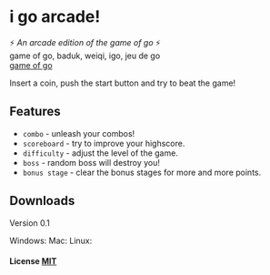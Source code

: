 # i go arcade!

:zap: *An arcade edition of the game of go* :zap:  
game of go, baduk, weiqi, igo, jeu de go  
[game of go](https://en.wikipedia.org/wiki/Go_(game))

Insert a coin, push the start button and try to beat the game!

## Features

- `combo` - unleash your combos!
- `scoreboard` - try to improve your highscore.
- `difficulty` - adjust the level of the game.
- `boss` - random boss will destroy you!
- `bonus stage` - clear the bonus stages for more and more points.

## Downloads

Version 0.1

Windows:
Mac:
Linux:

#### License [MIT](LICENSE.md)

